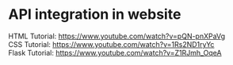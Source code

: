 # API integration in website

HTML Tutorial: https://www.youtube.com/watch?v=pQN-pnXPaVg <br/>
CSS Tutorial: https://www.youtube.com/watch?v=1Rs2ND1ryYc <br/>
Flask Tutorial: https://www.youtube.com/watch?v=Z1RJmh_OqeA <br/>